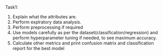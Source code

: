 Task1:
1. Explain what the attributes are.
2. Perform explratory data analysis.
3. Perform preprocessing if required
4. Use models carefully as per the dataset(classification/regression) and perform hyperparameter tuning if needed, to see maximum accuracy.
5. Calculate other metrics and print confusion matrix and classification report for the best model
